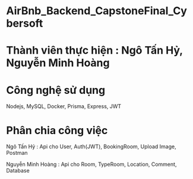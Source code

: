 # AirBnb_Backend_CapstoneFinal_Cybersoft

# Thành viên thực hiện : Ngô Tấn Hỷ, Nguyễn Minh Hoàng

# Công nghệ sử dụng 
Nodejs, MySQL, Docker, Prisma, Express, JWT

# Phân chia công việc 
Ngô Tấn Hỷ : Api cho User, Auth(JWT), BookingRoom, Upload Image, Postman

Nguyễn Minh Hoàng : Api cho Room, TypeRoom, Location, Comment, Database
